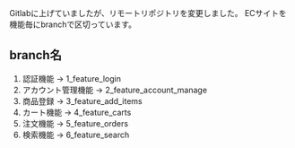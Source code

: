 Gitlabに上げていましたが、リモートリポジトリを変更しました。
ECサイトを機能毎にbranchで区切っています。

## branch名
1. 認証機能 → 1_feature_login
2. アカウント管理機能 → 2_feature_account_manage
3. 商品登録 → 3_feature_add_items
4. カート機能 → 4_feature_carts
5. 注文機能 → 5_feature_orders
6. 検索機能 → 6_feature_search
